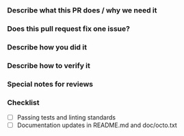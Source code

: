 <!--  Thanks for submitting a pull request! Here are some tips for you:
1. Please make sure you have read and understood the contributing guidelines: https://github.com/pwntester/octo.nvim/blob/master/CONTRIBUTING.md
2. Please make sure the PR has a corresponding issue.
-->

### Describe what this PR does / why we need it


### Does this pull request fix one issue?

<!--If that, add "Fixes #xxxx" below in the next line. For example, Fixes #15. Otherwise, add "NONE" -->

### Describe how you did it


### Describe how to verify it


### Special notes for reviews

### Checklist

- [ ] Passing tests and linting standards
- [ ] Documentation updates in README.md and doc/octo.txt
